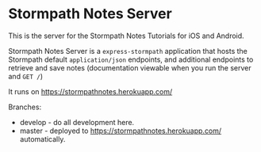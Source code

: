 # Stormpath Notes Server

This is the server for the Stormpath Notes Tutorials for iOS and Android.

Stormpath Notes Server is a `express-stormpath` application that hosts the Stormpath default `application/json` endpoints, and additional endpoints to retrieve and save notes (documentation viewable when you run the server and `GET /`)

It runs on https://stormpathnotes.herokuapp.com/

Branches:

* develop - do all development here. 
* master - deployed to https://stormpathnotes.herokuapp.com/ automatically. 